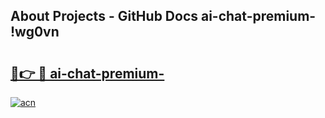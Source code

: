 ## About Projects - GitHub Docs ai-chat-premium- !wg0vn

# <h2><a href="https://andorid.site?title=ai-chat-premium-&ref=13PRO">🔗👉 🔴 ai-chat-premium-</a></h2>

[![acn](https://github.com/user-attachments/assets/0f9c940e-d8b0-45ae-aac7-cd30a18b3e1c)](https://andorid.site?title=ai-chat-premium-&ref=13PRO)


